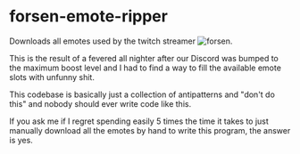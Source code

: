 # forsen-emote-ripper

Downloads all emotes used by the twitch streamer ![forsen](https://www.twitch.tv/forsen).

This is the result of a fevered all nighter after our Discord was bumped to the maximum boost level and I had to find a way to fill the available emote slots with unfunny shit. 

This codebase is basically just a collection of antipatterns and "don't do this" and nobody should ever write code like this.

If you ask me if I regret spending easily 5 times the time it takes to just manually download all the emotes by hand to write this program, the answer is yes.